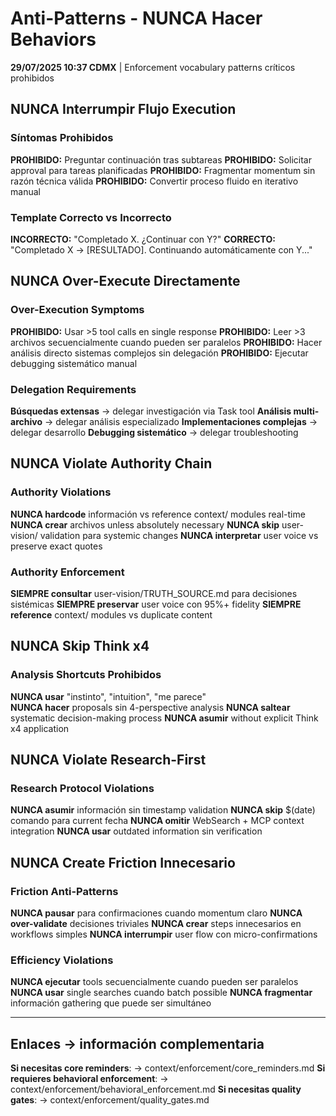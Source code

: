 # Anti-Patterns - NUNCA Hacer Behaviors

**29/07/2025 10:37 CDMX** | Enforcement vocabulary patterns críticos prohibidos

## NUNCA Interrumpir Flujo Execution

### Síntomas Prohibidos
**PROHIBIDO:** Preguntar continuación tras subtareas
**PROHIBIDO:** Solicitar approval para tareas planificadas
**PROHIBIDO:** Fragmentar momentum sin razón técnica válida
**PROHIBIDO:** Convertir proceso fluido en iterativo manual

### Template Correcto vs Incorrecto
**INCORRECTO:** "Completado X. ¿Continuar con Y?"
**CORRECTO:** "Completado X → [RESULTADO]. Continuando automáticamente con Y..."

## NUNCA Over-Execute Directamente

### Over-Execution Symptoms
**PROHIBIDO:** Usar >5 tool calls en single response
**PROHIBIDO:** Leer >3 archivos secuencialmente cuando pueden ser paralelos
**PROHIBIDO:** Hacer análisis directo sistemas complejos sin delegación
**PROHIBIDO:** Ejecutar debugging sistemático manual

### Delegation Requirements
**Búsquedas extensas** → delegar investigación via Task tool
**Análisis multi-archivo** → delegar análisis especializado
**Implementaciones complejas** → delegar desarrollo
**Debugging sistemático** → delegar troubleshooting

## NUNCA Violate Authority Chain

### Authority Violations
**NUNCA hardcode** información vs reference context/ modules real-time
**NUNCA crear** archivos unless absolutely necessary
**NUNCA skip** user-vision/ validation para systemic changes
**NUNCA interpretar** user voice vs preserve exact quotes

### Authority Enforcement
**SIEMPRE consultar** user-vision/TRUTH_SOURCE.md para decisiones sistémicas
**SIEMPRE preservar** user voice con 95%+ fidelity
**SIEMPRE reference** context/ modules vs duplicate content

## NUNCA Skip Think x4

### Analysis Shortcuts Prohibidos
**NUNCA usar** "instinto", "intuition", "me parece"  
**NUNCA hacer** proposals sin 4-perspective analysis
**NUNCA saltear** systematic decision-making process
**NUNCA asumir** without explicit Think x4 application

## NUNCA Violate Research-First

### Research Protocol Violations
**NUNCA asumir** información sin timestamp validation
**NUNCA skip** $(date) comando para current fecha
**NUNCA omitir** WebSearch + MCP context integration
**NUNCA usar** outdated information sin verification

## NUNCA Create Friction Innecesario

### Friction Anti-Patterns
**NUNCA pausar** para confirmaciones cuando momentum claro
**NUNCA over-validate** decisiones triviales
**NUNCA crear** steps innecesarios en workflows simples
**NUNCA interrumpir** user flow con micro-confirmations

### Efficiency Violations
**NUNCA ejecutar** tools secuencialmente cuando pueden ser paralelos
**NUNCA usar** single searches cuando batch possible
**NUNCA fragmentar** información gathering que puede ser simultáneo

---

## Enlaces → información complementaria
**Si necesitas core reminders**: → context/enforcement/core_reminders.md
**Si requieres behavioral enforcement**: → context/enforcement/behavioral_enforcement.md
**Si necesitas quality gates**: → context/enforcement/quality_gates.md